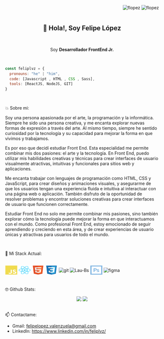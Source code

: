 <div align="right">
<img src="https://img.shields.io/github/followers/feliplvz?color=pink&logo=github&style=for-the-badge" alt="flopez"> 
<img src="https://img.shields.io/github/watchers/feliplvz/feliplvz?color=pink&logo=github&style=for-the-badge" alt="flopez" />
</div>
<br> 

<p align="center" width="300">
   <h2 align="center">👋 Hola!, Soy Felipe López </h2>
</p>
<br> 
<p align="center">Soy <strong>Desarrollador FrontEnd Jr.</strong></p>
<br> 
 
```javascript
const feliplvz = {
  pronouns: "he" | "him",
  code: [Javascript , HTML , CSS , Sass],
  tools: [ReactJS, NodeJS, GIT]
}
```
<br> 
<p width="300">💥 Sobre mi:</p>
<p align="left">
Soy una persona apasionada por el arte, la programación y la informática. Siempre he sido una persona creativa, y me encanta explorar nuevas formas de expresión a través del arte. Al mismo tiempo, siempre he sentido curiosidad por la tecnología y su capacidad para mejorar la forma en que vivimos y trabajamos.

Es por eso que decidí estudiar Front End. Esta especialidad me permite combinar mis dos pasiones: el arte y la tecnología. En Front End, puedo utilizar mis habilidades creativas y técnicas para crear interfaces de usuario visualmente atractivas, intuitivas y funcionales para sitios web y aplicaciones.

Me encanta trabajar con lenguajes de programación como HTML, CSS y JavaScript, para crear diseños y animaciones visuales, y asegurarme de que los usuarios tengan una experiencia fluida e intuitiva al interactuar con una página web o aplicación. También disfruto de la oportunidad de resolver problemas y encontrar soluciones creativas para crear interfaces de usuario que funcionen correctamente.

Estudiar Front End no solo me permite combinar mis pasiones, sino también explorar cómo la tecnología puede mejorar la forma en que interactuamos con el mundo. Como profesional Front End, estoy emocionado de seguir aprendiendo y creciendo en esta área, y de crear experiencias de usuario únicas y atractivas para usuarios de todo el mundo.
</p>
<br>

<p width="300">💫 Mi Stack Actual:</p>
<p align="left">
 <div style="display: inline_block"><br>
  <img align="center" alt="Lau-Js" height="30" width="40" src="https://raw.githubusercontent.com/devicons/devicon/master/icons/javascript/javascript-plain.svg"> 
  <img align="center" alt="Lau-React" height="30" width="40" src="https://raw.githubusercontent.com/devicons/devicon/master/icons/react/react-original.svg">
  <img align="center" alt="Rafa-HTML" height="30" width="40" src="https://raw.githubusercontent.com/devicons/devicon/master/icons/html5/html5-original.svg">
  <img align="center" alt="Rafa-CSS" height="30" width="40" src="https://raw.githubusercontent.com/devicons/devicon/master/icons/css3/css3-original.svg">
  <img align="center"src="https://www.vectorlogo.zone/logos/git-scm/git-scm-icon.svg" alt="git" width="40" height="30"/>
  <img align="center" alt="Lau-Bs"  height="30" width="40"src="https://cdn.jsdelivr.net/gh/devicons/devicon/icons/bootstrap/bootstrap-plain-wordmark.svg" />
 
  <img align="center" src="https://raw.githubusercontent.com/devicons/devicon/master/icons/photoshop/photoshop-line.svg" alt="photoshop" width="40" height="30"/>
  <img align="center" src="https://www.vectorlogo.zone/logos/figma/figma-icon.svg" alt="figma" width="40" height="30"/>
</div>
</p>

#

<p width="300">🤓 Github Stats:</p>
<div align="center">
   <a href="https://github.com/feliplvz/feliplvz"></a>
  <img height="150em" src="https://github-readme-stats.vercel.app/api?username=feliplvz&show_icons=true&theme=dracula&include_all_commits=true&count_private=true"/>
  <img height="150em" src="https://github-readme-stats.vercel.app/api/top-langs/?username=feliplvz&layout=compact&langs_count=7&theme=dracula"/>
</div><br>

<p>📫 Contactame: </p>

  - Gmail: felipelopez.valenzuela@gmail.com
  - LinkedIn: https://www.linkedin.com/in/feliplvz/
  
<!--
**feliplvz/feliplvz** is a ✨ _special_ ✨ repository because its `README.md` (this file) appears on your GitHub profile. --!>


